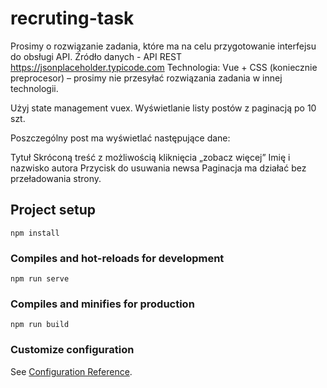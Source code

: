 # recruting-task
Prosimy o rozwiązanie zadania, które ma na celu przygotowanie interfejsu do obsługi API.
Źródło danych - API REST https://jsonplaceholder.typicode.com
Technologia: Vue + CSS (koniecznie preprocesor) – prosimy nie przesyłać rozwiązania zadania w innej technologii.

Użyj state management vuex. Wyświetlanie listy postów z paginacją po 10 szt.

Poszczególny post ma wyświetlać następujące dane:

  Tytuł
  Skróconą treść z możliwością kliknięcia „zobacz więcej”
  Imię i nazwisko autora
  Przycisk do usuwania newsa
  Paginacja ma działać bez przeładowania strony.

## Project setup
```
npm install
```

### Compiles and hot-reloads for development
```
npm run serve
```

### Compiles and minifies for production
```
npm run build
```

### Customize configuration
See [Configuration Reference](https://cli.vuejs.org/config/).
